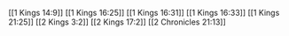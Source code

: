 [[1 Kings 14:9]]
[[1 Kings 16:25]]
[[1 Kings 16:31]]
[[1 Kings 16:33]]
[[1 Kings 21:25]]
[[2 Kings 3:2]]
[[2 Kings 17:2]]
[[2 Chronicles 21:13]]
